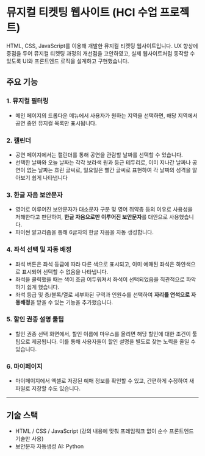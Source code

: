 # 뮤지컬 티켓팅 웹사이트 (HCI 수업 프로젝트)

HTML, CSS, JavaScript를 이용해 개발한 뮤지컬 티켓팅 웹사이트입니다.
UX 향상에 중점을 두어 뮤지컬 티켓팅 과정의 개선점을 고안하였고, 실제 웹사이트처럼 동작할 수 있도록 UI와 프론트엔드 로직을 설계하고 구현했습니다.

## 주요 기능

### 1. 뮤지컬 필터링
- 메인 페이지의 드롭다운 메뉴에서 사용자가 원하는 지역을 선택하면, 해당 지역에서 공연 중인 뮤지컬 목록만 표시됩니다.

### 2. 캘린더
- 공연 페이지에서는 캘린더를 통해 공연을 관람할 날짜를 선택할 수 있습니다.
- 선택한 날짜와 오늘 날짜는 각각 보라색 원과 둥근 테두리로, 이미 지나간 날짜나 공연이 없는 날짜는 흐린 글씨로, 일요일은 빨간 글씨로 표현하여 각 날짜의 성격을 알아보기 쉽게 나타냅니다

### 3. 한글 자음 보안문자
- 영어로 이루어진 보안문자가 대소문자 구분 및 영어 취약층 등의 이유로 사용성을 저해한다고 판단하여, **한글 자음으로만 이루어진 보안문자**를 대안으로 사용했습니다.
- 파이썬 알고리즘을 통해 6글자의 한글 자음을 자동 생성합니다.

### 4. 좌석 선택 및 자동 배정
- 좌석 버튼은 좌석 등급에 따라 다른 색으로 표시되고, 이미 예매된 좌석은 하얀색으로 표시되어 선택할 수 없음을 나타냅니다.
- 좌석을 클릭했을 때는 색이 조금 어두워져서 좌석이 선택되었음을 직관적으로 파악하기 쉽게 했습니다.
- 좌석 등급 및 층/블록/열로 세부화된 구역과 인원수를 선택하여 **자리를 연석으로 자동배정**을 받을 수 있는 기능을 추가했습니다.

### 5. 할인 권종 설명 툴팁
- 할인 권종 선택 화면에서, 할인 이름에 마우스를 올리면 해당 할인에 대한 조건이 툴팁으로 제공됩니다. 이를 통해 사용자들이 할인 설명을 별도로 찾는 노력을 줄일 수 있습니다.

### 6. 마이페이지
- 마이페이지에서 엑셀로 저장된 예매 정보를 확인할 수 있고, 간편하게 수정하여 새 파일로 저장할 수도 있습니다.

---

## 기술 스택
- HTML / CSS / JavaScript (강의 내용에 맞춰 프레임워크 없이 순수 프론트엔드 기술만 사용)
- 보안문자 자동생성 AI: Python
